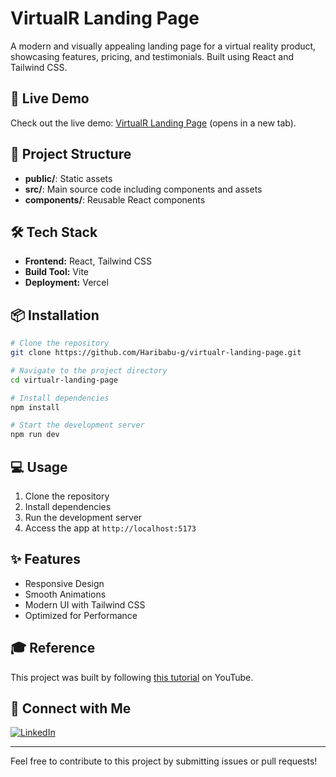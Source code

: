 # VirtualR Landing Page



A modern and visually appealing landing page for a virtual reality product, showcasing features, pricing, and testimonials. Built using React and Tailwind CSS.

## 🚀 Live Demo  
Check out the live demo: [VirtualR Landing Page](https://virtualr-landing-page-mu.vercel.app/) (opens in a new tab).


## 📂 Project Structure

- **public/**: Static assets
- **src/**: Main source code including components and assets
- **components/**: Reusable React components

## 🛠️ Tech Stack

- **Frontend:** React, Tailwind CSS
- **Build Tool:** Vite
- **Deployment:** Vercel

## 📦 Installation

```bash
# Clone the repository
git clone https://github.com/Haribabu-g/virtualr-landing-page.git

# Navigate to the project directory
cd virtualr-landing-page

# Install dependencies
npm install

# Start the development server
npm run dev
```

## 💻 Usage

1. Clone the repository
2. Install dependencies
3. Run the development server
4. Access the app at `http://localhost:5173`

## ✨ Features

- Responsive Design
- Smooth Animations
- Modern UI with Tailwind CSS
- Optimized for Performance

## 🎓 Reference
This project was built by following [this tutorial](https://youtu.be/EwzWg-Joxq0?si=sc0CIILPyz9VHNiZ) on YouTube.

## 📌 Connect with Me

[![LinkedIn](https://img.shields.io/badge/LinkedIn-Connect-blue?style=flat&logo=linkedin)](https://www.linkedin.com/in/haribabu-g/)  


---

Feel free to contribute to this project by submitting issues or pull requests!


